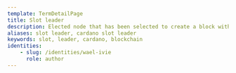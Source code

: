 ```yaml
---
template: TermDetailPage
title: Slot leader
description: Elected node that has been selected to create a block within the current slot. A random election process occurs based on the proportional stake.
aliases: slot leader, cardano slot leader
keywords: slot, leader, cardano, blockchain
identities: 
    - slug: /identities/wael-ivie
      role: author
---
```

